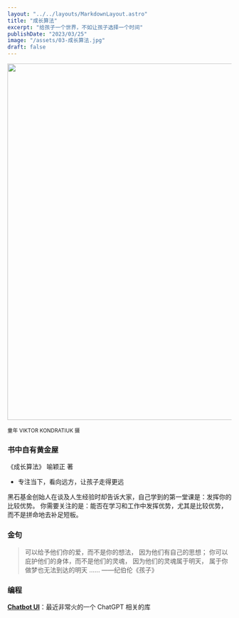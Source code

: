 ```yaml
---
layout: "../../layouts/MarkdownLayout.astro"
title: "成长算法"
excerpt: "给孩子一个世界，不如让孩子选择一个时间"
publishDate: "2023/03/25"
image: "/assets/03-成长算法.jpg"
draft: false
---
```


<img src="/assets/03-成长算法.jpg" loading="lazy" width=800/>

<small>童年 VIKTOR KONDRATIUK 摄</small>

### 书中自有黄金屋

《成长算法》 喻颖正 著

- 专注当下，看向远方，让孩子走得更远

黑石基金创始人在谈及人生经验时却告诉大家，自己学到的第一堂课是：发挥你的比较优势。
你需要关注的是：能否在学习和工作中发挥优势，尤其是比较优势，而不是拼命地去补足短板。

### 金句

> 可以给予他们你的爱，而不是你的想法，
因为他们有自己的思想；
你可以庇护他们的身体，而不是他们的灵魂，
因为他们的灵魂属于明天，
属于你做梦也无法到达的明天
......
——纪伯伦《孩子》

### 编程

**[Chatbot UI](https://github.com/mckaywrigley/chatbot-ui)**：最近非常火的一个 ChatGPT 相关的库